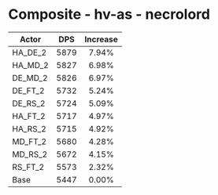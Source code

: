 # Composite - hv-as - necrolord
| Actor | DPS | Increase |
|---|:---:|:---:|
|HA_DE_2|5879|7.94%|
|HA_MD_2|5827|6.98%|
|DE_MD_2|5826|6.97%|
|DE_FT_2|5732|5.24%|
|DE_RS_2|5724|5.09%|
|HA_FT_2|5717|4.97%|
|HA_RS_2|5715|4.92%|
|MD_FT_2|5680|4.28%|
|MD_RS_2|5672|4.15%|
|RS_FT_2|5573|2.32%|
|Base|5447|0.00%|
